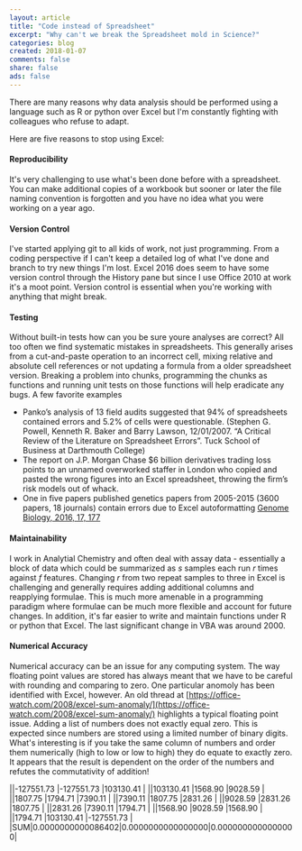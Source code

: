 ```yaml
---
layout: article
title: "Code instead of Spreadsheet"
excerpt: "Why can't we break the Spreadsheet mold in Science?"
categories: blog
created: 2018-01-07
comments: false
share: false
ads: false
---
```


There are many reasons why data analysis should be performed using a language such as R or python over Excel but I'm constantly fighting with colleagues who refuse to adapt.

Here are five reasons to stop using Excel:

#### Reproducibility
It's very challenging to use what's been done before with a spreadsheet.  You can make additional copies of a workbook but sooner or later the file naming convention is forgotten and you have no idea what you were working on a year ago.

#### Version Control
I've started applying git to all kids of work, not just programming.  From a coding perspective if I can't keep a detailed log of what I've done and branch to try new things I'm lost.  Excel 2016 does seem to have some version control through the History pane but since I use Office 2010 at work it's a moot point.  Version control is essential when you're working with anything that might break.

#### Testing
Without built-in tests how can you be sure youre analyses are correct?  All too often we find systematic mistakes in spreadsheets.  This generally arises from a cut-and-paste operation to an incorrect cell, mixing relative and absolute cell references or not updating a formula from a older spreadsheet version.  Breaking a problem into chunks, programming the chunks as functions and running unit tests on those functions will help eradicate any bugs.
A few favorite examples
-  Panko’s analysis of 13 field audits suggested that 94% of spreadsheets contained errors and 5.2% of cells were questionable. (Stephen G. Powell, Kenneth R. Baker and Barry Lawson, 12/01/2007. “A Critical Review of the Literature on Spreadsheet Errors”. Tuck School of Business at Darthmouth College)
-  The report on J.P. Morgan Chase $6 billion derivatives trading loss points to an unnamed overworked staffer in London who copied and pasted the wrong figures into an Excel spreadsheet, throwing the firm’s risk models out of whack.
-  One in five papers published genetics papers from 2005-2015 (3600 papers, 18 journals) contain errors due to Excel autoformatting [Genome Biology, 2016, 17, 177](https://genomebiology.biomedcentral.com/articles/10.1186/s13059-016-1044-7)

#### Maintainability
I work in Analytial Chemistry and often deal with assay data - essentially a block of data which could be summarized as *s* samples each run *r* times against *f* features.  Changing *r* from two repeat samples to three in Excel is challenging and generally requires adding additional columns and reapplying formulae.  This is much more amenable in a programming paradigm where formulae can be much more flexible and account for future changes.
In addition, it's far easier to write and maintain functions under R or python that Excel.  The last significant change in VBA was around 2000.

#### Numerical Accuracy
Numerical accuracy can be an issue for any computing system.  The way floating point values are stored has always meant that we have to be careful with rounding and comparing to zero.  One particular anomoly has been identified with Excel, however.
An old thread at [https://office-watch.com/2008/excel-sum-anomaly/](https://office-watch.com/2008/excel-sum-anomaly/) highlights a typical floating point issue.  Adding a list of numbers does not exactly equal zero.  This is expected since numbers are stored using a limited number of binary digits.  What's interesting is if you take the same column of numbers and order them numerically (high to low or low to high) they do equate to exactly zero.  It appears that the result is dependent on the order of the numbers and refutes the commutativity of addition!

||-127551.73 |-127551.73 |103130.41  |
||103130.41  |1568.90    |9028.59    |
||1807.75    |1794.71    |7390.11    |
||7390.11    |1807.75    |2831.26    |
||9028.59    |2831.26    |1807.75    |
||2831.26    |7390.11    |1794.71    |
||1568.90    |9028.59    |1568.90    |
||1794.71    |103130.41  |-127551.73 |
|SUM|0.0000000000086402|0.0000000000000000|0.0000000000000000|

